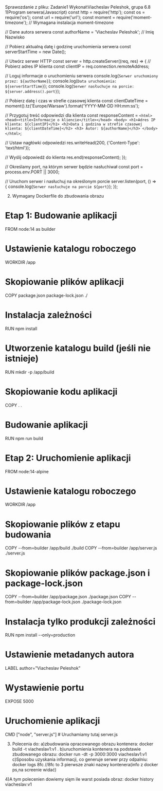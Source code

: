 Sprawozdanie z pliku: Zadanie1
Wykonał:Viacheslav Peleshok, grupa 6.8
1)Program serwera(Javascript)
const http = require('http');
const os = require('os');
const url = require('url');
const moment = require('moment-timezone'); // Wymagana instalacja moment-timezone


// Dane autora serwera
const authorName = 'Viacheslav Peleshok'; // Imię Nazwisko


// Pobierz aktualną datę i godzinę uruchomienia serwera
const serverStartTime = new Date();


// Utwórz serwer HTTP
const server = http.createServer((req, res) => {
   // Pobierz adres IP klienta
   const clientIP = req.connection.remoteAddress;


   // Loguj informacje o uruchomieniu serwera
   console.log(`Serwer uruchomiony przez: ${authorName}`);
   console.log(`Data uruchomienia: ${serverStartTime}`);
   console.log(`Serwer nasłuchuje na porcie: ${server.address().port}`);


   // Pobierz datę i czas w strefie czasowej klienta
   const clientDateTime = moment().tz('Europe/Warsaw').format('YYYY-MM-DD HH:mm:ss');


   // Przygotuj treść odpowiedzi dla klienta
   const responseContent = `
       <html>
       <head><title>Informacje o kliencie</title></head>
       <body>
           <h1>Adres IP klienta: ${clientIP}</h1>
           <h2>Data i godzina w strefie czasowej klienta: ${clientDateTime}</h2>
           <h3> Autor: ${authorName}</h3>
       </body>
       </html>
   `;


   // Ustaw nagłówki odpowiedzi
   res.writeHead(200, {'Content-Type': 'text/html'});


   // Wyślij odpowiedź do klienta
   res.end(responseContent);
});


// Określamy port, na którym serwer będzie nasłuchiwał
const port = process.env.PORT || 3000;


// Uruchom serwer i nasłuchuj na określonym porcie
server.listen(port, () => {
   console.log(`Serwer nasłuchuje na porcie ${port}`);
});


2) Wymagany Dockerfile do zbudowania obrazu
# Etap 1: Budowanie aplikacji
FROM node:14 as builder


# Ustawienie katalogu roboczego
WORKDIR /app


# Skopiowanie plików aplikacji
COPY package.json package-lock.json ./


# Instalacja zależności
RUN npm install


# Utworzenie katalogu build (jeśli nie istnieje)
RUN mkdir -p /app/build


# Skopiowanie kodu aplikacji
COPY . .


# Budowanie aplikacji
RUN npm run build


# Etap 2: Uruchomienie aplikacji
FROM node:14-alpine


# Ustawienie katalogu roboczego
WORKDIR /app


# Skopiowanie plików z etapu budowania
COPY --from=builder /app/build ./build
COPY --from=builder /app/server.js ./server.js


# Skopiowanie plików package.json i package-lock.json
COPY --from=builder /app/package.json ./package.json
COPY --from=builder /app/package-lock.json ./package-lock.json


# Instalacja tylko produkcji zależności
RUN npm install --only=production


# Ustawienie metadanych autora
LABEL author="Viacheslav Peleshok"


# Wystawienie portu
EXPOSE 5000


# Uruchomienie aplikacji
CMD ["node", "server.js"]  # Uruchamiamy tutaj server.js


3) Polecenia do:
a)zbudowania opracowanego obrazu kontenera:
docker build -t viacheslav1:v1 .
b)uruchomienia kontenera na podstawie zbudowanego obrazu:
docker run -dt -p 3000:3000 viacheslav1:v1
c)Sposobu uzyskania informacji, co generuje serwer przy odpalniu:
docker logs 8fc //8fc to 3 pierwsze znaki nazwy kontenera(info z docker ps,na screenie widać)

4)A tym polecenien dowiemy sięm ile warst posiada obraz:
docker history viacheslav:v1

